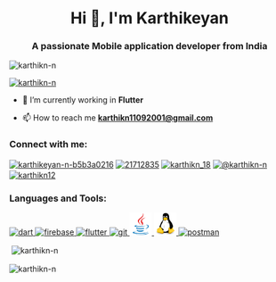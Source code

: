 <h1 align="center">Hi 👋, I'm Karthikeyan</h1>
<h3 align="center">A passionate Mobile application developer from India</h3>

<p align="left"> <img src="https://komarev.com/ghpvc/?username=karthikn-n&label=Profile%20views&color=0e75b6&style=flat" alt="karthikn-n" /> </p>

<p align="left"> <a href="https://github.com/ryo-ma/github-profile-trophy"><img src="https://github-profile-trophy.vercel.app/?username=karthikn-n" alt="karthikn-n" /></a> </p>

- 🌱 I’m currently working in **Flutter**

- 📫 How to reach me **karthikn11092001@gmail.com**

<h3 align="left">Connect with me:</h3>
<p align="left">
<a href="https://linkedin.com/in/karthikeyan-n-b5b3a0216" target="blank"><img align="center" src="https://raw.githubusercontent.com/rahuldkjain/github-profile-readme-generator/master/src/images/icons/Social/linked-in-alt.svg" alt="karthikeyan-n-b5b3a0216" height="30" width="40" /></a>
<a href="https://stackoverflow.com/users/21712835" target="blank"><img align="center" src="https://raw.githubusercontent.com/rahuldkjain/github-profile-readme-generator/master/src/images/icons/Social/stack-overflow.svg" alt="21712835" height="30" width="40" /></a>
<a href="https://instagram.com/karthikn_18" target="blank"><img align="center" src="https://raw.githubusercontent.com/rahuldkjain/github-profile-readme-generator/master/src/images/icons/Social/instagram.svg" alt="karthikn_18" height="30" width="40" /></a>
<a href="https://medium.com/@karthikn-n" target="blank"><img align="center" src="https://raw.githubusercontent.com/rahuldkjain/github-profile-readme-generator/master/src/images/icons/Social/medium.svg" alt="@karthikn-n" height="30" width="40" /></a>
<a href="https://www.leetcode.com/karthikn12" target="blank"><img align="center" src="https://raw.githubusercontent.com/rahuldkjain/github-profile-readme-generator/master/src/images/icons/Social/leet-code.svg" alt="karthikn12" height="30" width="40" /></a>
</p>

<h3 align="left">Languages and Tools:</h3>
<p align="left"> <a href="https://dart.dev" target="_blank" rel="noreferrer"> <img src="https://www.vectorlogo.zone/logos/dartlang/dartlang-icon.svg" alt="dart" width="40" height="40"/> </a> <a href="https://firebase.google.com/" target="_blank" rel="noreferrer"> <img src="https://www.vectorlogo.zone/logos/firebase/firebase-icon.svg" alt="firebase" width="40" height="40"/> </a> <a href="https://flutter.dev" target="_blank" rel="noreferrer"> <img src="https://www.vectorlogo.zone/logos/flutterio/flutterio-icon.svg" alt="flutter" width="40" height="40"/> </a> <a href="https://git-scm.com/" target="_blank" rel="noreferrer"> <img src="https://www.vectorlogo.zone/logos/git-scm/git-scm-icon.svg" alt="git" width="40" height="40"/> </a> <a href="https://www.java.com" target="_blank" rel="noreferrer"> <img src="https://raw.githubusercontent.com/devicons/devicon/master/icons/java/java-original.svg" alt="java" width="40" height="40"/> </a> <a href="https://www.linux.org/" target="_blank" rel="noreferrer"> <img src="https://raw.githubusercontent.com/devicons/devicon/master/icons/linux/linux-original.svg" alt="linux" width="40" height="40"/> </a> <a href="https://postman.com" target="_blank" rel="noreferrer"> <img src="https://www.vectorlogo.zone/logos/getpostman/getpostman-icon.svg" alt="postman" width="40" height="40"/> </a> </p>

<p>&nbsp;<img align="center" src="https://github-readme-stats.vercel.app/api?username=karthikn-n&show_icons=true&locale=en" alt="karthikn-n" /></p>

<p><img align="center" src="https://github-readme-streak-stats.herokuapp.com/?user=karthikn-n&" alt="karthikn-n" /></p>
